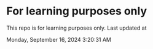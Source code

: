 # For learning purposes only
This repo is for learning purposes only.
Last updated at

Monday, September 16, 2024 3:20:31 AM

